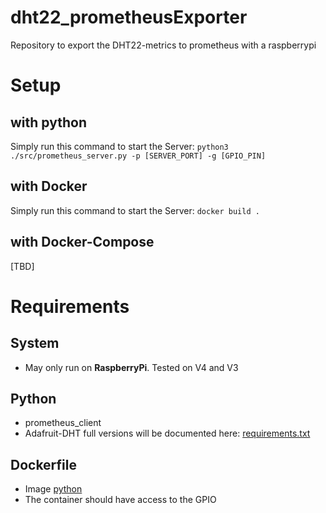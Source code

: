 # dht22_prometheusExporter
Repository to export the DHT22-metrics to prometheus with a raspberrypi

# Setup

## with python
Simply run this command to start the Server:
`python3 ./src/prometheus_server.py -p [SERVER_PORT] -g [GPIO_PIN]`

## with Docker
Simply run this command to start the Server:
`docker build .`

## with Docker-Compose
[TBD]

# Requirements

## System
* May only run on **RaspberryPi**. Tested on V4 and V3

## Python
* prometheus_client
* Adafruit-DHT
full versions will be documented here: [requirements.txt](./requirements.txt)

## Dockerfile
* Image [python](https://hub.docker.com/_/python/)
* The container should have access to the GPIO
